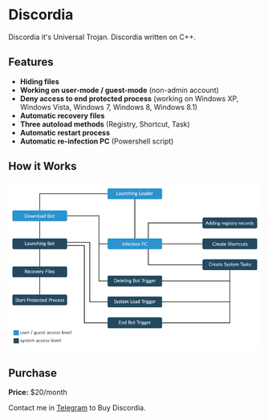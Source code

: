 # Discordia
Discordia it's Universal Trojan. Discordia written on C++.

## Features
* **Hiding files**
* **Working on user-mode / guest-mode** (non-admin account)
* **Deny access to end protected process** (working on Windows XP, Windows Vista, Windows 7, Windows 8, Windows 8.1)
* **Automatic recovery files**
* **Three autoload methods** (Registry, Shortcut, Task)
* **Automatic restart process**
* **Automatic re-infection PC** (Powershell script)

## How it Works
![](algorithm.png)

## Purchase
**Price:** $20/month

Contact me in [Telegram](http://t.me/foxovsky) to Buy Discordia.
